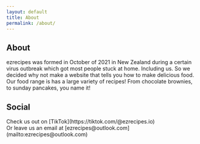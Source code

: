 ```yaml
---
layout: default
title: About
permalink: /about/
---
```


<article class="module color3">

  <h2>About</h2>

<p>ezrecipes was formed in October of 2021 in New Zealand during a certain virus outbreak which got most people stuck at home. Including us. So we decided why not make a website that tells you how to make delicious food.
<br>
Our food range is has a large variety of recipes! From chocolate brownies, to sunday pancakes, you name it!</p>

  <h2>Social</h2>

<p>Check us out on [TikTok](https://tiktok.com/@ezrecipes.io)
<br>
  Or leave us an email at [ezrecipes@outlook.com](mailto:ezrecipes@outlook.com)</p>
  
</article>

